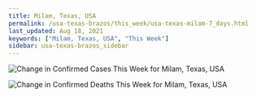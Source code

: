 ```yaml
---
title: Milam, Texas, USA
permalink: /usa-texas-brazos/this_week/usa-texas-milam-7_days.html
last_updated: Aug 18, 2021
keywords: ["Milam, Texas, USA", "This Week"]
sidebar: usa-texas-brazos_sidebar
---
```


![Change in Confirmed Cases This Week for Milam, Texas, USA](/covid_tracker/images/graphs/usa-texas-milam-delta_confirmed-7_days_graph.png)

![Change in Confirmed Deaths This Week for Milam, Texas, USA](/covid_tracker/images/graphs/usa-texas-milam-delta_deaths-7_days_graph.png)
